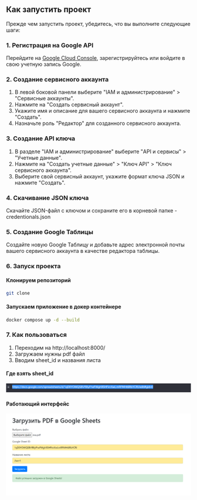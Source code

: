 ## Как запустить проект

Прежде чем запустить проект, убедитесь, что вы выполните следующие шаги:

### 1. Регистрация на Google API

Перейдите на [Google Cloud Console](https://console.cloud.google.com/), зарегистрируйтесь или войдите в свою учетную запись Google.

### 2. Создание сервисного аккаунта

1. В левой боковой панели выберите "IAM и администрирование" > "Сервисные аккаунты".
2. Нажмите на "Создать сервисный аккаунт".
3. Укажите имя и описание для вашего сервисного аккаунта и нажмите "Создать".
4. Назначьте роль "Редактор" для созданного сервисного аккаунта.

### 3. Создание API ключа

1. В разделе "IAM и администрирование" выберите "API и сервисы" > "Учетные данные".
2. Нажмите на "Создать учетные данные" > "Ключ API" > "Ключ сервисного аккаунта".
3. Выберите свой сервисный аккаунт, укажите формат ключа JSON и нажмите "Создать".

### 4. Скачивание JSON ключа

Скачайте JSON-файл с ключом и сохраните его в корневой папке - credentionals.json

### 5. Создание Google Таблицы

Создайте новую Google Таблицу и добавьте адрес электронной почты вашего сервисного аккаунта в качестве редактора таблицы.

### 6. Запуск проекта

#### Клонируем репозиторий

```bash
git clone
```

#### Запускаем приложение в докер контейнере

```bash
docker compose up -d --build
```

### 7. Как пользоваться

1. Переходим на http://localhost:8000/
2. Загружаем нужны pdf файл
3. Вводим sheet_id и названия листа

#### Где взять sheet_id

![alt text](image-1.png)

#### Работающий интерфейс

![alt text](image.png)
